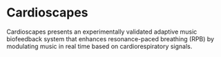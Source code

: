 # Cardioscapes

Cardioscapes presents an experimentally validated adaptive music biofeedback system that enhances resonance-paced breathing (RPB) by modulating music in real time based on cardiorespiratory signals. 
